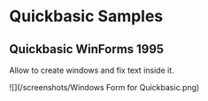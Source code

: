 # Quickbasic Samples

## Quickbasic WinForms 1995

Allow to create windows and fix text inside it.

![](/screenshots/Windows Form for Quickbasic.png)


